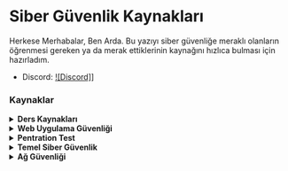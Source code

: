 # Siber Güvenlik Kaynakları
Herkese Merhabalar, Ben Arda.
Bu yazıyı siber güvenliğe meraklı olanların öğrenmesi gereken ya da merak ettiklerinin kaynağını hızlıca bulması için hazırladım.

- Discord: [![Discord]](https://discord.gg/GAcSFxan2F)]

### Kaynaklar
<details>

<b><summary> Ders Kaynakları </summary>

* Python Dersleri Playlist: https://www.youtube.com/playlist?list=PLWctyKyPphPiul3WbHkniANLqSheBVP3O
* C# Dersleri Playlist: https://www.youtube.com/watch?v=VytV9w2dAFs&list=PLKnjBHu2xXNPkeQtMOJczzEO6LK5OV35K
https://www.youtube.com/watch?v=2EkMrrX9sYY&list=PLqG356ExoxZU5keiJwuHDpXqULLffwRYD
* C++ Dersleri Playlist: https://www.youtube.com/watch?v=UpQdjipl2OE&list=PLIHume2cwmHfmSmNlxXw1j9ZAKzYyiQAq
* Web Uygulama Güvenliği & Hacking: https://www.youtube.com/watch?v=WtHnT73NaaQ&list=PLwP4ObPL5GY940XhCtAykxLxLEOKCu0nT
* Udemy Kursları: 
https://www.udemy.com/course/linux-privilege-escalation-for-beginners/
https://www.udemy.com/course/windows-privilege-escalation-for-beginners/
https://www.udemy.com/course/practical-ethical-hacking/
https://www.udemy.com/course/learn-ethical-hacking-from-scratch/
https://www.udemy.com/course/learn-website-hacking-penetration-testing-from-scratch/
https://www.udemy.com/course/gokhanmuharremoglu/
* Kitaplar:
https://www.kitapyurdu.com/kitap/ethicalhackingoffensivevedefensive/451361.html&manufacturer_id=188125
https://www.hepsiburada.com/ofansif-ve-defansif-siber-guvenlik-ilker-ertugrul-p-HBV00000Y26KD
https://www.hepsiburada.com/uygulamali-siber-guvenlik-ve-hacking-p-HBV00000C46AO
https://www.hepsiburada.com/abakus-kitap-siber-guvenlik-seti-p-HBV000017DXBH
https://www.hepsiburada.com/siber-guvenlik-saldiri-ve-savunma-stratejileri-p-HBV00000O3BBS
https://www.hepsiburada.com/siber-guvenlik-ve-egitim-seti-3-kitap-erhan-saygili-p-HBV00000AWSUJ

</details>

<details>

<b><summary> Web Uygulama Güvenliği </summary>

* Efsane Web Uygulama Güvenliği Eğitimi: https://www.prismacsi.com/9-web-uygulama-guvenligi/
* TryHackMe Kaynakları: 
Öğrenip Cevaplamak İçin;
https://tryhackme.com/room/owasptop10 
https://tryhackme.com/room/rpburpsuite 
https://tryhackme.com/room/learnowaspzap 
https://tryhackme.com/room/webfundamentals 
https://tryhackme.com/room/webappsec101 <
Öğrendiklerini Yapmak İçin;
https://tryhackme.com/room/vulnversity
https://tryhackme.com/room/juiceshop
https://tryhackme.com/room/rpwebscanning
https://tryhackme.com/room/dvwa
https://tryhackme.com/room/jack
* Web Uygulama Güvenliğine Hakim Olanlar İçin Web Ctf'li bir Site: 
https://www.hackthebox.eu/
* Web Uygulama Güvenliği hakkında eğitici bir PDF:
https://dl.packetstormsecurity.net/papers/web/webappsec-101.pdf

</details>

<details>

<b><summary> Pentration Test </summary>  
  
* Pentest Yapmak İçin Bilinmesi Gerekenler Hakkında 12 Bölümlük Eğitim: https://www.prismacsi.com/1-siber-guvenlik-temelleri/
* Her Türlü Konunun ve Pentest konularının da olduğu eğitimlerin olduğu bir site: https://ders.im/kategori/pentest
* CEH Pentest Dersleri isimli ders playlist: https://www.youtube.com/playlist?list=PL2Q2UedYW5s1jrKxaQPmAHsboQFXHDEal
* İngilizce Pentest Ders Sitesi: https://www.tutorialspoint.com/penetration_testing/index.htm
* Pentest konusuna hakim olanlara göre Ctf vs. siteleri:

https://tryhackme.com/ => CTF 

https://hackthebox.eu/ => Zafiyetli Makineler & CTF 

https://priviahub.com/ => Zafiyetli Makineler

https://ctflearn.com/ => Kolaydan Zora CTF Sitesi

https://www.vulnhub.com/ => Zafiyetli Makineleri bilgisayarına kurup sızabileceğin bir site

</details>

<details> 
 
<b><summary> Temel Siber Güvenlik </summary> 
 
* YouTube Kaynakları:

https://www.youtube.com/watch?v=Hml8OAO0RY8&list=PLGWmuqrfJZRtsnlik14O9JscT4cuDKwJy

https://www.youtube.com/watch?v=VHJT28wNz4w&list=PLXU1gWXx72mbfz4NZFvQ16f3IPm-r1ipT

https://www.youtube.com/watch?v=qbaBr8rXwaE

https://www.youtube.com/watch?v=USzr1fOSbQI&t=169s

https://www.youtube.com/watch?v=DQ93TxqKkWo&t=211s

https://www.youtube.com/watch?v=lIkQowZq9cg

* Udemy Eğitimleri:

https://www.udemy.com/course/web-pentesting/

https://www.udemy.com/course/advanced-uygulamali-ethical-hacker-ve-siber-guvenlik-egitimi/

</details>

<details>
 
<b><summary> Ağ Güvenliği </summary> 
  
 * Temel Network Kaynakları:
 
*http://www.merihelektrik.com.tr/katalog/13.pdf*

***Temel ve Önemli Internet Protokolleri***
UDP: https://tr.wikipedia.org/wiki/UDP

SMTP: https://tr.wikipedia.org/wiki/SMTP

FTP: https://tr.wikipedia.org/wiki/Dosya_aktar%C4%B1m_ileti%C5%9Fim_kural%C4%B1

ARP: https://tr.wikipedia.org/wiki/Adres_%C3%87%C3%B6z%C3%BCmleme_Protokol%C3%BC

LDAP: https://tr.wikipedia.org/wiki/LDAP

SSH: https://tr.wikipedia.org/wiki/G%C3%BCvenli_kabuk

TelNet: https://tr.wikipedia.org/wiki/Telnet

POP: https://en.wikipedia.org/wiki/Post_Office_Protocol

Her Türlü İnternet: https://tr.wikipedia.org/wiki/Kategori:%C4%B0nternet_protokolleri

</details>

